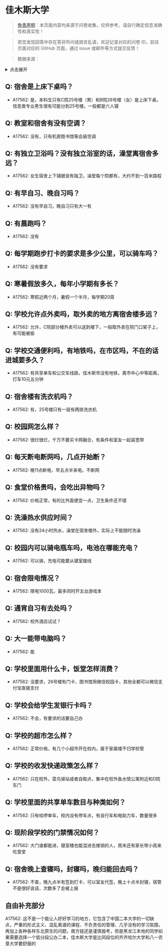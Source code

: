 # 佳木斯大学

> [免责声明](https://colleges.chat/#_3)：本页面内容均来源于问卷收集，仅供参考，请自行确定信息准确性和真实性！

> 若您发现回答中存在答非所问或胡言乱语，欢迎记录对应的问卷 ID，前往页面对应的 GitHub 页面，通过 issue 或邮件等方式提交反馈！

> 数据来源：

<details><summary>点击展开</summary>
<ul>
<li>A17562: 匿名 (2023 年 06 月)</li>
</ul>
</details>

## Q: 宿舍是上床下桌吗？

- A17562: 是，本科生只有C院25号楼（男）和B院26号楼（女）是上床下桌。信息类专业男生很有可能分到25号楼。一般都是六人寝

## Q: 教室和宿舍有没有空调？

- A17562: 没有，只有机房图书馆等会装空调

## Q: 有独立卫浴吗？没有独立浴室的话，澡堂离宿舍多远？

- A17562: 女生宿舍上下铺据说有独卫，澡堂每个院都有，大约不到一百米路程

## Q: 有早自习、晚自习吗？

- A17562: 没有早自习，晚自习只有大一有

## Q: 有晨跑吗？

- A17562: 没有

## Q: 每学期跑步打卡的要求是多少公里，可以骑车吗？

- A17562: 没有要求

## Q: 寒暑假放多久，每年小学期有多长？

- A17562: 寒假近两个月，暑假一个半月，每学期20周

## Q: 学校允许点外卖吗，取外卖的地方离宿舍楼多远？

- A17562: 允许，C院部分楼外卖可以送到楼下，一般取外卖在院门口架子上，有可能被偷

## Q: 学校交通便利吗，有地铁吗，在市区吗，不在的话进城要多久？

- A17562: 有共享单车和公交车线路，佳木斯市没有地铁，离市中心中等距离，打车10元五分钟

## Q: 宿舍楼有洗衣机吗？

- A17562: 有，25号楼只有一层有两排洗衣机

## Q: 校园网怎么样？

- A17562: 很烂很烂，千万不要买卡网融合，有条件和室友一起装宽带

## Q: 每天断电断网吗，几点开始断？

- A17562: 晚11点断电，早五点半来电，不断网

## Q: 食堂价格贵吗，会吃出异物吗？

- A17562: 价格正常，有的比外面便宜一点，卫生条件还不错

## Q: 洗澡热水供应时间？

- A17562: 没有24小时热水，澡堂在宿舍楼外，实际上不能随时洗澡

## Q: 校园内可以骑电瓶车吗，电池在哪能充电？

- A17562: 可以骑，充电可能要从寝室接线

## Q: 宿舍限电情况？

- A17562: 限电1000瓦，最多同时开五台游戏本

## Q: 通宵自习有去处吗？

- A17562: 校外酒店试试？

## Q: 大一能带电脑吗？

- A17562: 能

## Q: 学校里面用什么卡，饭堂怎样消费？

- A17562: 没要求，26号楼有门卡，图书馆用微信校园卡，其他全都可以微信支付宝直接支付

## Q: 学校会给学生发银行卡吗？

- A17562: 不会，有要求的话要自己办

## Q: 学校的超市怎么样？

- A17562: 正常价格，有几个小超市开在校内，属于家属楼不归学校管

## Q: 学校的收发快递政策怎么样？

- A17562: 只在校外，菜鸟驿站或者自取点，集中在校外鱼水情公寓附近和D院东门

## Q: 学校里面的共享单车数目与种类如何？

- A17562: 只有哈啰单车，校内没有停车点，有自行车和电助力车，数量很多

## Q: 现阶段学校的门禁情况如何？

- A17562: 大门谁都能进，寝室楼也能混进去推销的人，周末还有家长带小孩来吃食堂

## Q: 宿舍晚上查寝吗，封寝吗，晚归能回去吗？

- A17562: 不查，晚九点半有签到打卡，可以室友代签，晚上十点半封寝，宿管不是很好说话，次数多了会被上报

## 自由补充部分

A17562: 这不是一个能让人好好学习的地方，它包含了中国二本大学的一切缺点，严重的形式主义、混乱离谱的课程、不负责任的管理、几乎没有的学习氛围，再加上各种各样东北原生的问题，南方娃还是谨慎报考，但是黑龙江本地的同学如果需要选择一个低分段公办二本，佳木斯大学是比同段位的齐齐哈尔大学和八一农垦大学要舒服的
